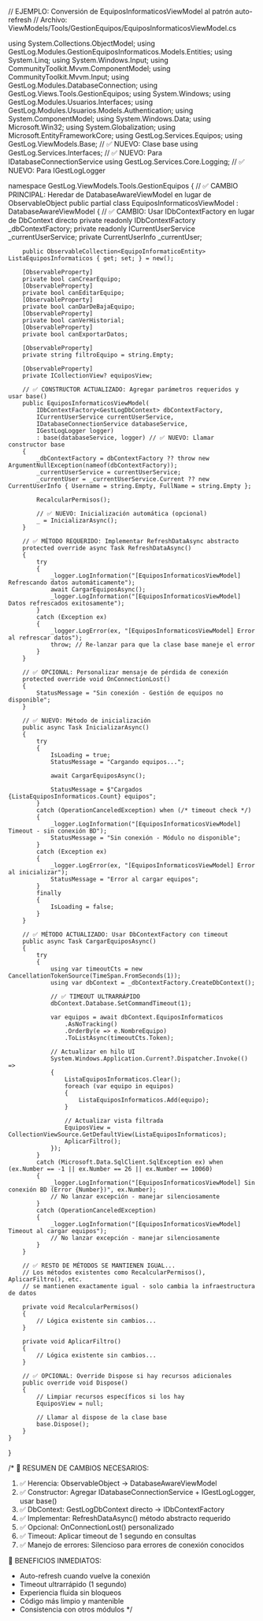 // EJEMPLO: Conversión de EquiposInformaticosViewModel al patrón auto-refresh
// Archivo: ViewModels/Tools/GestionEquipos/EquiposInformaticosViewModel.cs

using System.Collections.ObjectModel;
using GestLog.Modules.GestionEquiposInformaticos.Models.Entities;
using System.Linq;
using System.Windows.Input;
using CommunityToolkit.Mvvm.ComponentModel;
using CommunityToolkit.Mvvm.Input;
using GestLog.Modules.DatabaseConnection;
using GestLog.Views.Tools.GestionEquipos;
using System.Windows;
using GestLog.Modules.Usuarios.Interfaces;
using GestLog.Modules.Usuarios.Models.Authentication;
using System.ComponentModel;
using System.Windows.Data;
using Microsoft.Win32;
using System.Globalization;
using Microsoft.EntityFrameworkCore;
using GestLog.Services.Equipos;
using GestLog.ViewModels.Base;           // ✅ NUEVO: Clase base
using GestLog.Services.Interfaces;       // ✅ NUEVO: Para IDatabaseConnectionService
using GestLog.Services.Core.Logging;    // ✅ NUEVO: Para IGestLogLogger

namespace GestLog.ViewModels.Tools.GestionEquipos
{
    // ✅ CAMBIO PRINCIPAL: Heredar de DatabaseAwareViewModel en lugar de ObservableObject
    public partial class EquiposInformaticosViewModel : DatabaseAwareViewModel
    {
        // ✅ CAMBIO: Usar IDbContextFactory en lugar de DbContext directo
        private readonly IDbContextFactory<GestLogDbContext> _dbContextFactory;
        private readonly ICurrentUserService _currentUserService;
        private CurrentUserInfo _currentUser;

        public ObservableCollection<EquipoInformaticoEntity> ListaEquiposInformaticos { get; set; } = new();

        [ObservableProperty]
        private bool canCrearEquipo;
        [ObservableProperty]
        private bool canEditarEquipo;
        [ObservableProperty]
        private bool canDarDeBajaEquipo;
        [ObservableProperty]
        private bool canVerHistorial;
        [ObservableProperty]
        private bool canExportarDatos;

        [ObservableProperty]
        private string filtroEquipo = string.Empty;

        [ObservableProperty]
        private ICollectionView? equiposView;

        // ✅ CONSTRUCTOR ACTUALIZADO: Agregar parámetros requeridos y usar base()
        public EquiposInformaticosViewModel(
            IDbContextFactory<GestLogDbContext> dbContextFactory, 
            ICurrentUserService currentUserService,
            IDatabaseConnectionService databaseService,
            IGestLogLogger logger)
            : base(databaseService, logger) // ✅ NUEVO: Llamar constructor base
        {
            _dbContextFactory = dbContextFactory ?? throw new ArgumentNullException(nameof(dbContextFactory));
            _currentUserService = currentUserService;
            _currentUser = _currentUserService.Current ?? new CurrentUserInfo { Username = string.Empty, FullName = string.Empty };
            
            RecalcularPermisos();
            
            // ✅ NUEVO: Inicialización automática (opcional)
            _ = InicializarAsync();
        }

        // ✅ MÉTODO REQUERIDO: Implementar RefreshDataAsync abstracto
        protected override async Task RefreshDataAsync()
        {
            try
            {
                _logger.LogInformation("[EquiposInformaticosViewModel] Refrescando datos automáticamente");
                await CargarEquiposAsync();
                _logger.LogInformation("[EquiposInformaticosViewModel] Datos refrescados exitosamente");
            }
            catch (Exception ex)
            {
                _logger.LogError(ex, "[EquiposInformaticosViewModel] Error al refrescar datos");
                throw; // Re-lanzar para que la clase base maneje el error
            }
        }

        // ✅ OPCIONAL: Personalizar mensaje de pérdida de conexión
        protected override void OnConnectionLost()
        {
            StatusMessage = "Sin conexión - Gestión de equipos no disponible";
        }

        // ✅ NUEVO: Método de inicialización
        public async Task InicializarAsync()
        {
            try
            {
                IsLoading = true;
                StatusMessage = "Cargando equipos...";
                
                await CargarEquiposAsync();
                
                StatusMessage = $"Cargados {ListaEquiposInformaticos.Count} equipos";
            }
            catch (OperationCanceledException) when (/* timeout check */)
            {
                _logger.LogInformation("[EquiposInformaticosViewModel] Timeout - sin conexión BD");
                StatusMessage = "Sin conexión - Módulo no disponible";
            }
            catch (Exception ex)
            {
                _logger.LogError(ex, "[EquiposInformaticosViewModel] Error al inicializar");
                StatusMessage = "Error al cargar equipos";
            }
            finally
            {
                IsLoading = false;
            }
        }

        // ✅ MÉTODO ACTUALIZADO: Usar DbContextFactory con timeout
        public async Task CargarEquiposAsync()
        {
            try
            {
                using var timeoutCts = new CancellationTokenSource(TimeSpan.FromSeconds(1));
                using var dbContext = _dbContextFactory.CreateDbContext();
                
                // ✅ TIMEOUT ULTRARRÁPIDO
                dbContext.Database.SetCommandTimeout(1);
                
                var equipos = await dbContext.EquiposInformaticos
                    .AsNoTracking()
                    .OrderBy(e => e.NombreEquipo)
                    .ToListAsync(timeoutCts.Token);

                // Actualizar en hilo UI
                System.Windows.Application.Current?.Dispatcher.Invoke(() =>
                {
                    ListaEquiposInformaticos.Clear();
                    foreach (var equipo in equipos)
                    {
                        ListaEquiposInformaticos.Add(equipo);
                    }
                    
                    // Actualizar vista filtrada
                    EquiposView = CollectionViewSource.GetDefaultView(ListaEquiposInformaticos);
                    AplicarFiltro();
                });
            }
            catch (Microsoft.Data.SqlClient.SqlException ex) when (ex.Number == -1 || ex.Number == 26 || ex.Number == 10060)
            {
                _logger.LogInformation("[EquiposInformaticosViewModel] Sin conexión BD (Error {Number})", ex.Number);
                // No lanzar excepción - manejar silenciosamente
            }
            catch (OperationCanceledException)
            {
                _logger.LogInformation("[EquiposInformaticosViewModel] Timeout al cargar equipos");
                // No lanzar excepción - manejar silenciosamente  
            }
        }

        // ✅ RESTO DE MÉTODOS SE MANTIENEN IGUAL...
        // Los métodos existentes como RecalcularPermisos(), AplicarFiltro(), etc.
        // se mantienen exactamente igual - solo cambia la infraestructura de datos
        
        private void RecalcularPermisos()
        {
            // Lógica existente sin cambios...
        }

        private void AplicarFiltro()
        {
            // Lógica existente sin cambios...
        }

        // ✅ OPCIONAL: Override Dispose si hay recursos adicionales
        public override void Dispose()
        {
            // Limpiar recursos específicos si los hay
            EquiposView = null;
            
            // Llamar al dispose de la clase base
            base.Dispose();
        }
    }
}

/*
🎯 RESUMEN DE CAMBIOS NECESARIOS:

1. ✅ Herencia: ObservableObject → DatabaseAwareViewModel
2. ✅ Constructor: Agregar IDatabaseConnectionService + IGestLogLogger, usar base()  
3. ✅ DbContext: GestLogDbContext directo → IDbContextFactory<GestLogDbContext>
4. ✅ Implementar: RefreshDataAsync() método abstracto requerido
5. ✅ Opcional: OnConnectionLost() personalizado
6. ✅ Timeout: Aplicar timeout de 1 segundo en consultas
7. ✅ Manejo de errores: Silencioso para errores de conexión conocidos

🚀 BENEFICIOS INMEDIATOS:
- Auto-refresh cuando vuelve la conexión
- Timeout ultrarrápido (1 segundo)  
- Experiencia fluida sin bloqueos
- Código más limpio y mantenible
- Consistencia con otros módulos
*/
